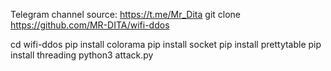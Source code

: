 Telegram channel source: https://t.me/Mr_Dita
git clone https://github.com/MR-DITA/wifi-ddos

cd wifi-ddos
pip install colorama 
pip install socket
pip install prettytable
pip install threading
python3 attack.py
